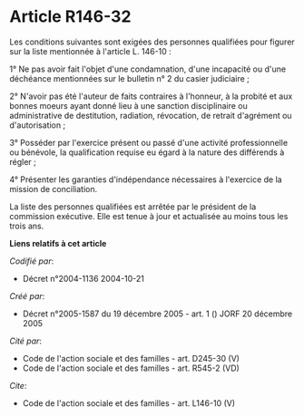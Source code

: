 # Article R146-32

Les conditions suivantes sont exigées des personnes qualifiées pour figurer sur la liste mentionnée à l'article L. 146-10 : 

1° Ne pas avoir fait l'objet d'une condamnation, d'une incapacité ou d'une déchéance mentionnées sur le bulletin n° 2 du
casier judiciaire ; 

2° N'avoir pas été l'auteur de faits contraires à l'honneur, à la probité et aux bonnes moeurs ayant donné lieu à une
sanction disciplinaire ou administrative de destitution, radiation, révocation, de retrait d'agrément ou d'autorisation ; 

3° Posséder par l'exercice présent ou passé d'une activité professionnelle ou bénévole, la qualification requise eu égard à
la nature des différends à régler ; 

4° Présenter les garanties d'indépendance nécessaires à l'exercice de la mission de conciliation. 

La liste des personnes qualifiées est arrêtée par le président de la commission exécutive. Elle est tenue à jour et
actualisée au moins tous les trois ans.

**Liens relatifs à cet article**

_Codifié par_:

  - Décret n°2004-1136 2004-10-21

_Créé par_:

  - Décret n°2005-1587 du 19 décembre 2005 - art. 1 () JORF 20 décembre 2005

_Cité par_:

  - Code de l'action sociale et des familles - art. D245-30 (V)
  - Code de l'action sociale et des familles - art. R545-2 (VD)

_Cite_:

  - Code de l'action sociale et des familles - art. L146-10 (V)
